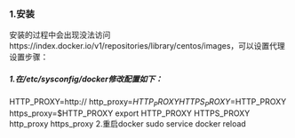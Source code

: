### 1.安装
安装的过程中会出现没法访问https://index.docker.io/v1/repositories/library/centos/images，可以设置代理
设置步骤：
##### 1.在/etc/sysconfig/docker修改配置如下：
HTTP_PROXY=http://<your ip address>
http_proxy=$HTTP_PROXY
HTTPS_PROXY=$HTTP_PROXY
https_proxy=$HTTP_PROXY
export HTTP_PROXY HTTPS_PROXY http_proxy https_proxy
2.重启docker
sudo service docker reload
